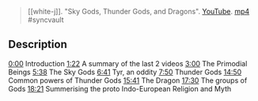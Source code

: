 > [[white-j]]. "Sky Gods, Thunder Gods, and Dragons". [YouTube](https://youtu.be/6F0nXBOpRHU). [mp4](white-j2020-sky.mp4) #syncvault

## Description
[0:00](https://www.youtube.com/watch?v=6F0nXBOpRHU&list=PLru2Z4KGjAVIOyMEKaYcgIUrdOBHhuoBe&index=3&t=0s) Introduction
[1:22](https://www.youtube.com/watch?v=6F0nXBOpRHU&list=PLru2Z4KGjAVIOyMEKaYcgIUrdOBHhuoBe&index=3&t=82s) A summary of the last 2 videos
[3:00](https://www.youtube.com/watch?v=6F0nXBOpRHU&list=PLru2Z4KGjAVIOyMEKaYcgIUrdOBHhuoBe&index=3&t=180s) The Primodial Beings
[5:38](https://www.youtube.com/watch?v=6F0nXBOpRHU&list=PLru2Z4KGjAVIOyMEKaYcgIUrdOBHhuoBe&index=3&t=338s) The Sky Gods
[6:41](https://www.youtube.com/watch?v=6F0nXBOpRHU&list=PLru2Z4KGjAVIOyMEKaYcgIUrdOBHhuoBe&index=3&t=401s) Tyr, an oddity
[7:50](https://www.youtube.com/watch?v=6F0nXBOpRHU&list=PLru2Z4KGjAVIOyMEKaYcgIUrdOBHhuoBe&index=3&t=470s) Thunder Gods
[14:50](https://www.youtube.com/watch?v=6F0nXBOpRHU&list=PLru2Z4KGjAVIOyMEKaYcgIUrdOBHhuoBe&index=3&t=890s) Common powers of Thunder Gods
[15:41](https://www.youtube.com/watch?v=6F0nXBOpRHU&list=PLru2Z4KGjAVIOyMEKaYcgIUrdOBHhuoBe&index=3&t=941s) The Dragon
[17:30](https://www.youtube.com/watch?v=6F0nXBOpRHU&list=PLru2Z4KGjAVIOyMEKaYcgIUrdOBHhuoBe&index=3&t=1050s) The groups of Gods
[18:21](https://www.youtube.com/watch?v=6F0nXBOpRHU&list=PLru2Z4KGjAVIOyMEKaYcgIUrdOBHhuoBe&index=3&t=1101s) Summerising the proto Indo-European Religion and Myth

